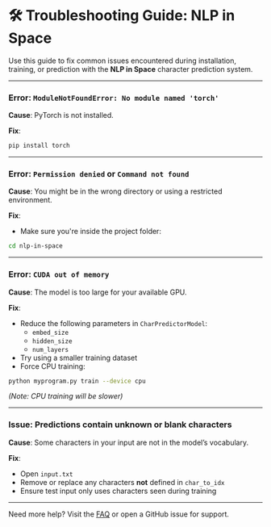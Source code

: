# 🛠 Troubleshooting Guide: NLP in Space

Use this guide to fix common issues encountered during installation, training, or prediction with the **NLP in Space** character prediction system.

---

### Error: `ModuleNotFoundError: No module named 'torch'`
**Cause**: PyTorch is not installed.

**Fix**:
```bash
pip install torch
```

---

### Error: `Permission denied` or `Command not found`
**Cause**: You might be in the wrong directory or using a restricted environment.

**Fix**:
- Make sure you're inside the project folder:
```bash
cd nlp-in-space
```

---

### Error: `CUDA out of memory`
**Cause**: The model is too large for your available GPU.

**Fix**:
- Reduce the following parameters in `CharPredictorModel`:
  - `embed_size`
  - `hidden_size`
  - `num_layers`
- Try using a smaller training dataset
- Force CPU training:
```bash
python myprogram.py train --device cpu
```
*(Note: CPU training will be slower)*

---

### Issue: Predictions contain unknown or blank characters
**Cause**: Some characters in your input are not in the model’s vocabulary.

**Fix**:
- Open `input.txt`
- Remove or replace any characters **not** defined in `char_to_idx`
- Ensure test input only uses characters seen during training

---

Need more help? Visit the [FAQ](docsix.md) or open a GitHub issue for support.

